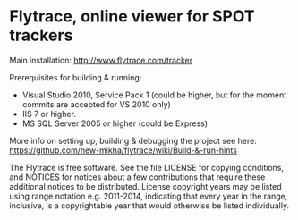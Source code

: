 Flytrace, online viewer for SPOT trackers
========

Main installation: http://www.flytrace.com/tracker

Prerequisites for building & running:
- Visual Studio 2010, Service Pack 1 (could be higher, but 
  for the moment commits are accepted for VS 2010 only)
- IIS 7 or higher.
- MS SQL Server 2005 or higher (could be Express)

More info on setting up, building & debugging the project
see here:    
    https://github.com/new-mikha/flytrace/wiki/Build-&-run-hints

 The Flytrace is  free  software.  See the file  LICENSE for
copying  conditions,  and NOTICES  for  notices about  a few 
contributions  that  require  these additional notices to be
distributed.  License  copyright  years may  be listed using
range notation e.g. 2011-2014, indicating that every year in
the range,  inclusive,  is a copyrightable  year  that would
otherwise be listed individually.
